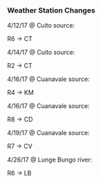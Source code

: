 ### Weather Station Changes

4/12/17 @ Cuito source:

R6 -> CT 

4/14/17 @ Cuito source: 

R2 -> CT

4/16/17 @ Cuanavale source: 

R4 -> KM

4/16/17 @ Cuanavale source: 

R8 -> CD

4/19/17 @ Cuanavale source:

R7 -> CV 

4/26/17 @ Lunge Bungo river:

R6 -> LB